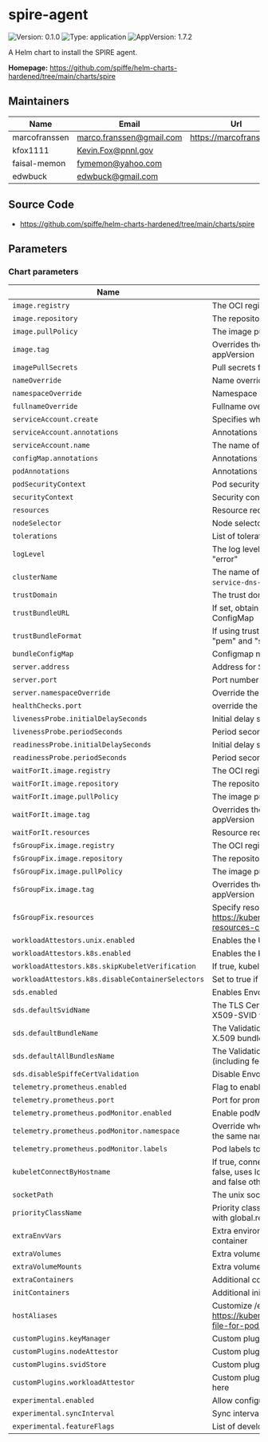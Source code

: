 # spire-agent

![Version: 0.1.0](https://img.shields.io/badge/Version-0.1.0-informational?style=flat-square) ![Type: application](https://img.shields.io/badge/Type-application-informational?style=flat-square) ![AppVersion: 1.7.2](https://img.shields.io/badge/AppVersion-1.7.2-informational?style=flat-square)

A Helm chart to install the SPIRE agent.

**Homepage:** <https://github.com/spiffe/helm-charts-hardened/tree/main/charts/spire>

## Maintainers

| Name | Email | Url |
| ---- | ------ | --- |
| marcofranssen | <marco.franssen@gmail.com> | <https://marcofranssen.nl> |
| kfox1111 | <Kevin.Fox@pnnl.gov> |  |
| faisal-memon | <fymemon@yahoo.com> |  |
| edwbuck | <edwbuck@gmail.com> |  |

## Source Code

* <https://github.com/spiffe/helm-charts-hardened/tree/main/charts/spire>

<!-- The parameters section is generated using helm-docs.sh and should not be edited by hand. -->

## Parameters

### Chart parameters

| Name                                              | Description                                                                                                                                  | Value                                                                            |
| ------------------------------------------------- | -------------------------------------------------------------------------------------------------------------------------------------------- | -------------------------------------------------------------------------------- |
| `image.registry`                                  | The OCI registry to pull the image from                                                                                                      | `ghcr.io`                                                                        |
| `image.repository`                                | The repository within the registry                                                                                                           | `spiffe/spire-agent`                                                             |
| `image.pullPolicy`                                | The image pull policy                                                                                                                        | `IfNotPresent`                                                                   |
| `image.tag`                                       | Overrides the image tag whose default is the chart appVersion                                                                                | `""`                                                                             |
| `imagePullSecrets`                                | Pull secrets for images                                                                                                                      | `[]`                                                                             |
| `nameOverride`                                    | Name override                                                                                                                                | `""`                                                                             |
| `namespaceOverride`                               | Namespace override                                                                                                                           | `""`                                                                             |
| `fullnameOverride`                                | Fullname override                                                                                                                            | `""`                                                                             |
| `serviceAccount.create`                           | Specifies whether a service account should be created                                                                                        | `true`                                                                           |
| `serviceAccount.annotations`                      | Annotations to add to the service account                                                                                                    | `{}`                                                                             |
| `serviceAccount.name`                             | The name of the service account to use.                                                                                                      | `""`                                                                             |
| `configMap.annotations`                           | Annotations to add to the SPIRE Agent ConfigMap                                                                                              | `{}`                                                                             |
| `podAnnotations`                                  | Annotations to add to pods                                                                                                                   | `{}`                                                                             |
| `podSecurityContext`                              | Pod security context                                                                                                                         | `{}`                                                                             |
| `securityContext`                                 | Security context                                                                                                                             | `{}`                                                                             |
| `resources`                                       | Resource requests and limits                                                                                                                 | `{}`                                                                             |
| `nodeSelector`                                    | Node selector                                                                                                                                | `{}`                                                                             |
| `tolerations`                                     | List of tolerations                                                                                                                          | `[]`                                                                             |
| `logLevel`                                        | The log level, valid values are "debug", "info", "warn", and "error"                                                                         | `info`                                                                           |
| `clusterName`                                     | The name of the Kubernetes cluster (`kubeadm init --service-dns-domain`)                                                                     | `example-cluster`                                                                |
| `trustDomain`                                     | The trust domain to be used for the SPIFFE identifiers                                                                                       | `example.org`                                                                    |
| `trustBundleURL`                                  | If set, obtain trust bundle from url instead of Kubernetes ConfigMap                                                                         | `""`                                                                             |
| `trustBundleFormat`                               | If using trustBundleURL, what format is the url. Choices are "pem" and "spiffe"                                                              | `pem`                                                                            |
| `bundleConfigMap`                                 | Configmap name for Spire bundle                                                                                                              | `spire-bundle`                                                                   |
| `server.address`                                  | Address for Spire server                                                                                                                     | `""`                                                                             |
| `server.port`                                     | Port number for Spire server                                                                                                                 | `8081`                                                                           |
| `server.namespaceOverride`                        | Override the namespace for Spire server                                                                                                      | `""`                                                                             |
| `healthChecks.port`                               | override the host port used for health checking                                                                                              | `9982`                                                                           |
| `livenessProbe.initialDelaySeconds`               | Initial delay seconds for probe                                                                                                              | `15`                                                                             |
| `livenessProbe.periodSeconds`                     | Period seconds for probe                                                                                                                     | `60`                                                                             |
| `readinessProbe.initialDelaySeconds`              | Initial delay seconds for probe                                                                                                              | `15`                                                                             |
| `readinessProbe.periodSeconds`                    | Period seconds for probe                                                                                                                     | `60`                                                                             |
| `waitForIt.image.registry`                        | The OCI registry to pull the image from                                                                                                      | `cgr.dev`                                                                        |
| `waitForIt.image.repository`                      | The repository within the registry                                                                                                           | `chainguard/wait-for-it`                                                         |
| `waitForIt.image.pullPolicy`                      | The image pull policy                                                                                                                        | `IfNotPresent`                                                                   |
| `waitForIt.image.tag`                             | Overrides the image tag whose default is the chart appVersion                                                                                | `latest@sha256:9500241a8a6a5912ded07445991b9d3a0834beef810b10c302af593aee1b33dc` |
| `waitForIt.resources`                             | Resource requests and limits                                                                                                                 | `{}`                                                                             |
| `fsGroupFix.image.registry`                       | The OCI registry to pull the image from                                                                                                      | `cgr.dev`                                                                        |
| `fsGroupFix.image.repository`                     | The repository within the registry                                                                                                           | `chainguard/bash`                                                                |
| `fsGroupFix.image.pullPolicy`                     | The image pull policy                                                                                                                        | `Always`                                                                         |
| `fsGroupFix.image.tag`                            | Overrides the image tag whose default is the chart appVersion                                                                                | `latest@sha256:099e4b9adb13a94e6f25d6bb9bfe69fd5ba734a615e62bb0e1efba6650c6b23d` |
| `fsGroupFix.resources`                            | Specify resource needs as per https://kubernetes.io/docs/concepts/configuration/manage-resources-containers/                                 | `{}`                                                                             |
| `workloadAttestors.unix.enabled`                  | Enables the Unix workload attestor                                                                                                           | `false`                                                                          |
| `workloadAttestors.k8s.enabled`                   | Enables the Kubernetes workload attestor                                                                                                     | `true`                                                                           |
| `workloadAttestors.k8s.skipKubeletVerification`   | If true, kubelet certificate verification is skipped                                                                                         | `true`                                                                           |
| `workloadAttestors.k8s.disableContainerSelectors` | Set to true if using holdApplicationUntilProxyStarts in Istio                                                                                | `false`                                                                          |
| `sds.enabled`                                     | Enables Envoy SDS configuration                                                                                                              | `false`                                                                          |
| `sds.defaultSvidName`                             | The TLS Certificate resource name to use for the default X509-SVID with Envoy SDS                                                            | `default`                                                                        |
| `sds.defaultBundleName`                           | The Validation Context resource name to use for the default X.509 bundle with Envoy SDS                                                      | `ROOTCA`                                                                         |
| `sds.defaultAllBundlesName`                       | The Validation Context resource name to use for all bundles (including federated) with Envoy SDS                                             | `ALL`                                                                            |
| `sds.disableSpiffeCertValidation`                 | Disable Envoy SDS custom validation                                                                                                          | `false`                                                                          |
| `telemetry.prometheus.enabled`                    | Flag to enable prometheus monitoring                                                                                                         | `false`                                                                          |
| `telemetry.prometheus.port`                       | Port for prometheus metrics                                                                                                                  | `9988`                                                                           |
| `telemetry.prometheus.podMonitor.enabled`         | Enable podMonitor for prometheus                                                                                                             | `false`                                                                          |
| `telemetry.prometheus.podMonitor.namespace`       | Override where to install the podMonitor, if not set will use the same namespace as the spire-agent                                          | `""`                                                                             |
| `telemetry.prometheus.podMonitor.labels`          | Pod labels to filter for prometheus monitoring                                                                                               | `{}`                                                                             |
| `kubeletConnectByHostname`                        | If true, connect to kubelet using the nodes hostname. If false, uses localhost. If unset, defaults to true on OpenShift and false otherwise. | `""`                                                                             |
| `socketPath`                                      | The unix socket path to the spire-agent                                                                                                      | `/run/spire/agent-sockets/spire-agent.sock`                                      |
| `priorityClassName`                               | Priority class assigned to daemonset pods. Can be auto set with global.recommendations.priorityClassName.                                    | `""`                                                                             |
| `extraEnvVars`                                    | Extra environment variables to be added to the Spire Agent container                                                                         | `[]`                                                                             |
| `extraVolumes`                                    | Extra volumes to be mounted on Spire Agent pods                                                                                              | `[]`                                                                             |
| `extraVolumeMounts`                               | Extra volume mounts for Spire Agent pods                                                                                                     | `[]`                                                                             |
| `extraContainers`                                 | Additional containers to create with Spire Agent pods                                                                                        | `[]`                                                                             |
| `initContainers`                                  | Additional init containers to create with Spire Agent pods                                                                                   | `[]`                                                                             |
| `hostAliases`                                     | Customize /etc/hosts file as described here https://kubernetes.io/docs/tasks/network/customize-hosts-file-for-pods/                          | `[]`                                                                             |
| `customPlugins.keyManager`                        | Custom plugins of type KeyManager are configured here                                                                                        | `{}`                                                                             |
| `customPlugins.nodeAttestor`                      | Custom plugins of type NodeAttestor are configured here                                                                                      | `{}`                                                                             |
| `customPlugins.svidStore`                         | Custom plugins of type SVIDStore are configured here                                                                                         | `{}`                                                                             |
| `customPlugins.workloadAttestor`                  | Custom plugins of type WorkloadAttestor are configured here                                                                                  | `{}`                                                                             |
| `experimental.enabled`                            | Allow configuration of experimental features                                                                                                 | `false`                                                                          |
| `experimental.syncInterval`                       | Sync interval with SPIRE server with exponential backoff                                                                                     | `5s`                                                                             |
| `experimental.featureFlags`                       | List of developer feature flags                                                                                                              | `[]`                                                                             |
